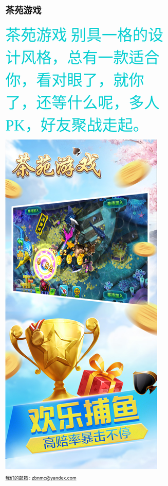# 茶苑游戏

<font color=#00CED1	 size=18 face="微软雅黑"> 茶苑游戏
  别具一格的设计风格，总有一款适合你，看对眼了，就你了，还等什么呢，多人PK，好友聚战走起。</font>


![image](https://github.com/yay604882/chayuan/blob/master/chayuan.jpg)




[我们的邮箱](zbnmc@yandex.com) : [zbnmc@yandex.com](zbnmc@yandex.com)

